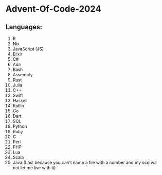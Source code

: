 # Advent-Of-Code-2024

## Languages:
1. R
2. Nix
3. JavaScript (JS)
4. Elixir
5. C#
6. Ada
7. Bash
8. Assembly
9. Rust
10. Julia
11. C++
12. Swift
13. Haskell
14. Kotlin
15. Go
16. Dart
17. SQL
18. Python
19. Ruby
20. C
21. Perl
22. PHP
23. Lua
24. Scala
25. Java (Last because you can't name a file with a number and my ocd will not let me live with it)